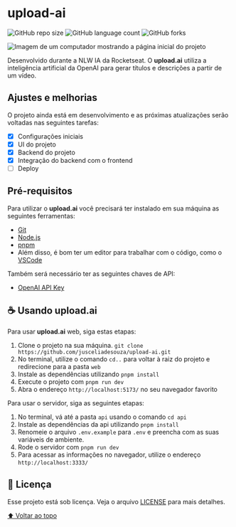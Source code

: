 # upload-ai

![GitHub repo size](https://img.shields.io/github/repo-size/jusceliadesouza/upload-ai?style=for-the-badge)
![GitHub language count](https://img.shields.io/github/languages/count/jusceliadesouza/upload-ai?style=for-the-badge)
![GitHub forks](https://img.shields.io/github/forks/jusceliadesouza/upload-ai?style=for-the-badge)
<!-- ![Bitbucket open issues](https://img.shields.io/bitbucket/issues/jusceliadesouza/upload-ai?style=for-the-badge)
![Bitbucket open pull requests](https://img.shields.io/bitbucket/pr-raw/jusceliadesouza/upload-ai?style=for-the-badge) -->

![Imagem de um computador mostrando a página inicial do projeto](github/social-preview.svg)

Desenvolvido durante a NLW IA da Rocketseat. O **upload.ai** utiliza a inteligência artificial da OpenAI para gerar títulos e descrições a partir de um vídeo.

## Ajustes e melhorias

O projeto ainda está em desenvolvimento e as próximas atualizações serão voltadas nas seguintes tarefas:

- [x] Configurações iniciais
- [x] UI do projeto
- [x] Backend do projeto
- [x] Integração do backend com o frontend
- [ ] Deploy

## Pré-requisitos

Para utilizar o **upload.ai** você precisará ter instalado em sua máquina as seguintes ferramentas:

- [Git](https://git-scm.com)
- [Node.js](https://nodejs.org/en/)
- [pnpm](https://pnpm.io/)
- Além disso, é bom ter um editor para trabalhar com o código, como o [VSCode](https://code.visualstudio.com/)

Também será necessário ter as seguintes chaves de API:

- [OpenAI API Key](https://platatform.openai.com/)

## ☕ Usando upload.ai

Para usar **upload.ai** web, siga estas etapas:

1. Clone o projeto na sua máquina. `git clone https://github.com/jusceliadesouza/upload-ai.git`
2. No terminal, utilize o comando `cd..` para voltar à raiz do projeto e redirecione para a pasta `web`
3. Instale as dependências utilizando `pnpm install`
4. Execute o projeto com `pnpm run dev`
5. Abra o endereço `http://localhost:5173/` no seu navegador favorito

Para usar o servidor, siga as seguintes etapas:

1. No terminal, vá até a pasta `api` usando o comando `cd api`
2. Instale as dependências da api utilizando `pnpm install`
3. Renomeie o arquivo `.env.example` para `.env` e preencha com as suas variáveis de ambiente.
4. Rode o servidor com `pnpm run dev`
5. Para acessar as informações no navegador, utilize o endereço `http://localhost:3333/`

## 📝 Licença

Esse projeto está sob licença. Veja o arquivo [LICENSE](LICENSE) para mais detalhes.

[⬆️ Voltar ao topo](#upload-ai)
